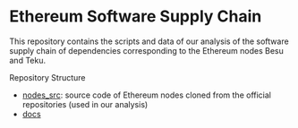 # Ethereum Software Supply Chain 

This repository contains the scripts and data of our analysis of the software supply chain of dependencies corresponding to the Ethereum nodes Besu and Teku.

Repository Structure

- [nodes_src](https://github.com/cesarsotovalero/ethereum-ssc): source code of Ethereum nodes cloned from the official repositories (used in our analysis) 
- [docs]()